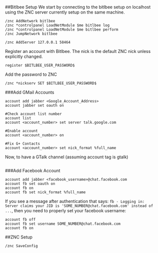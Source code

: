 ##Bitlbee Setup
We start by connecting to the bitlbee setup on localhost using the ZNC server currently setup on the same machine.
```irc
/znc AddNetwork bitlbee
/znc *controlpanel LoadNetModule $me bitlbee log
/znc *controlpanel LoadNetModule $me bitlbee perform
/znc JumpNetwork bitlbee

/znc AddServer 127.0.0.1 58464
```

Register an account with Bitlbee. The nick is the default ZNC nick unless explicitly changed.
```irc
register $BITLBEE_USER_PASSWORD$
```

Add the password to ZNC
```irc
/znc *nickserv SET $BITLBEE_USER_PASSWORD$
``` 

###Add GMail Accounts
```
account add jabber <Google_Account_Address>
account jabber set oauth on

#Check account list number
account list
account <account_number> set server talk.google.com

#Enable account
account <account_number> on

#Fix G+ Contacts
account <account_number> set nick_format %full_name
```

Now, to have a GTalk channel (assuming account tag is gtalk)
```

```

###Add Facebook Account
```
account add jabber <facebook_username>@chat.facebook.com
account fb set oauth on
account fb on
account fb set nick_format %full_name
```

If you see a message after authentication that says: `fb - Logging in: Server claims your JID is 'SOME_NUMBER@chat.facebook.com' instead of ...`, then you need to properly set your facebook username:
```
account fb off
account fb set username SOME_NUMBER@chat.facebook.com
account fb on
```

##ZNC Setup
```
/znc SaveConfig
```
